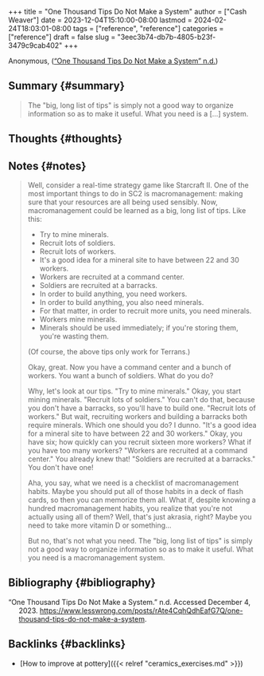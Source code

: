 +++
title = "One Thousand Tips Do Not Make a System"
author = ["Cash Weaver"]
date = 2023-12-04T15:10:00-08:00
lastmod = 2024-02-24T18:03:01-08:00
tags = ["reference", "reference"]
categories = ["reference"]
draft = false
slug = "3eec3b74-db7b-4805-b23f-3479c9cab402"
+++

Anonymous, (<a href="#citeproc_bib_item_1">“One Thousand Tips Do Not Make a System” n.d.</a>)


## Summary {#summary}

> The "big, long list of tips" is simply not a good way to organize information so as to make it useful. What you need is a [...] system.


## Thoughts {#thoughts}


## Notes {#notes}

> Well, consider a real-time strategy game like Starcraft II. One of the most important things to do in SC2 is macromanagement: making sure that your resources are all being used sensibly. Now, macromanagement could be learned as a big, long list of tips. Like this:
>
> -   Try to mine minerals.
> -   Recruit lots of soldiers.
> -   Recruit lots of workers.
> -   It's a good idea for a mineral site to have between 22 and 30 workers.
> -   Workers are recruited at a command center.
> -   Soldiers are recruited at a barracks.
> -   In order to build anything, you need workers.
> -   In order to build anything, you also need minerals.
> -   For that matter, in order to recruit more units, you need minerals.
> -   Workers mine minerals.
> -   Minerals should be used immediately; if you're storing them, you're wasting them.
>
> (Of course, the above tips only work for Terrans.)
>
> Okay, great. Now you have a command center and a bunch of workers. You want a bunch of soldiers. What do you do?
>
> Why, let's look at our tips. "Try to mine minerals." Okay, you start mining minerals. "Recruit lots of soldiers." You can't do that, because you don't have a barracks, so you'll have to build one. "Recruit lots of workers." But wait, recruiting workers and building a barracks both require minerals. Which one should you do? I dunno. "It's a good idea for a mineral site to have between 22 and 30 workers." Okay, you have six; how quickly can you recruit sixteen more workers? What if you have too many workers? "Workers are recruited at a command center." You already knew that! "Soldiers are recruited at a barracks." You don't have one!
>
> Aha, you say, what we need is a checklist of macromanagement habits. Maybe you should put all of those habits in a deck of flash cards, so then you can memorize them all. What if, despite knowing a hundred macromanagement habits, you realize that you're not actually using all of them? Well, that's just akrasia, right? Maybe you need to take more vitamin D or something...
>
> But no, that's not what you need. The "big, long list of tips" is simply not a good way to organize information so as to make it useful. What you need is a macromanagement system.


## Bibliography {#bibliography}

<style>.csl-entry{text-indent: -1.5em; margin-left: 1.5em;}</style><div class="csl-bib-body">
  <div class="csl-entry"><a id="citeproc_bib_item_1"></a>“One Thousand Tips Do Not Make a System.” n.d. Accessed December 4, 2023. <a href="https://www.lesswrong.com/posts/rAte4CqhQdhEafG7Q/one-thousand-tips-do-not-make-a-system">https://www.lesswrong.com/posts/rAte4CqhQdhEafG7Q/one-thousand-tips-do-not-make-a-system</a>.</div>
</div>


## Backlinks {#backlinks}

-   [How to improve at pottery]({{< relref "ceramics_exercises.md" >}})
